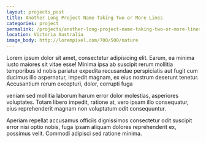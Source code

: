 ```yaml
---
layout: projects_post
title: Another Long Project Name Taking Two or More Lines
categories: project
permalink: /projects/another-long-project-name-taking-two-or-more-lines/
location: Victoria Australia
image_body: http://lorempixel.com/700/500/nature
---
```


Lorem ipsum dolor sit amet, consectetur adipisicing elit. Earum, ea minima iusto maiores sit vitae esse! Minima ipsa ab suscipit rerum mollitia temporibus id nobis pariatur expedita recusandae perspiciatis aut fugit cum ducimus illo aspernatur, impedit magnam, ex eius nostrum deserunt tenetur. Accusantium rerum excepturi, dolor, corrupti fuga

veniam sed mollitia laborum harum error dolor molestias, asperiores voluptates. Totam libero impedit, ratione at, vero ipsam illo consequatur, eius reprehenderit magnam non voluptatum odit consequuntur.

Aperiam repellat accusamus officiis dignissimos consectetur odit suscipit error nisi optio nobis, fuga ipsam aliquam dolores reprehenderit ex, possimus velit. Commodi adipisci sed ratione minima.